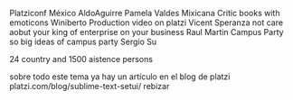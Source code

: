 Platziconf México
	AldoAguirre
	Pamela Valdes
		Mixicana
		Critic books with emoticons
	Winiberto
		Production video on platzi
	Vicent Speranza
		not care aobut your king of enterprise on your business
	Raul Martin
		Campus Party so big ideas of campus party
	Sergio Su 

24 country
and 1500 aistence persons
	
sobre todo este tema ya hay un artículo en el blog de platzi platzi.com/blog/sublime-text-setui/ rebizar 
